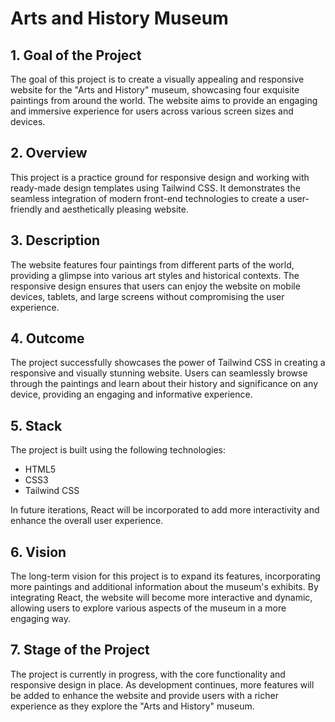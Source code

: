 # Arts and History Museum

## 1. Goal of the Project

The goal of this project is to create a visually appealing and responsive website for the "Arts and History" museum, showcasing four exquisite paintings from around the world. The website aims to provide an engaging and immersive experience for users across various screen sizes and devices.

## 2. Overview

This project is a practice ground for responsive design and working with ready-made design templates using Tailwind CSS. It demonstrates the seamless integration of modern front-end technologies to create a user-friendly and aesthetically pleasing website.

## 3. Description

The website features four paintings from different parts of the world, providing a glimpse into various art styles and historical contexts. The responsive design ensures that users can enjoy the website on mobile devices, tablets, and large screens without compromising the user experience.

## 4. Outcome

The project successfully showcases the power of Tailwind CSS in creating a responsive and visually stunning website. Users can seamlessly browse through the paintings and learn about their history and significance on any device, providing an engaging and informative experience.

## 5. Stack

The project is built using the following technologies:

- HTML5
- CSS3
- Tailwind CSS

In future iterations, React will be incorporated to add more interactivity and enhance the overall user experience.

## 6. Vision

The long-term vision for this project is to expand its features, incorporating more paintings and additional information about the museum's exhibits. By integrating React, the website will become more interactive and dynamic, allowing users to explore various aspects of the museum in a more engaging way.

## 7. Stage of the Project

The project is currently in progress, with the core functionality and responsive design in place. As development continues, more features will be added to enhance the website and provide users with a richer experience as they explore the "Arts and History" museum.
